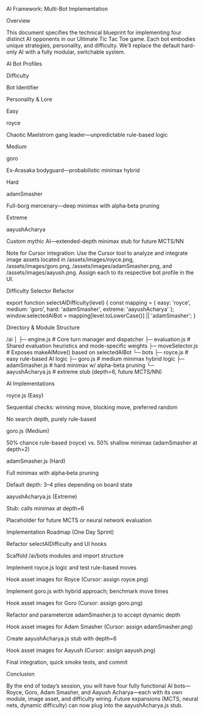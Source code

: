 AI Framework: Multi-Bot Implementation

Overview

This document specifies the technical blueprint for implementing four distinct AI opponents in our Ultimate Tic Tac Toe game. Each bot embodies unique strategies, personality, and difficulty. We’ll replace the default hard-only AI with a fully modular, switchable system.

AI Bot Profiles

Difficulty

Bot Identifier

Personality & Lore

Easy

royce

Chaotic Maelstrom gang leader—unpredictable rule-based logic

Medium

goro

Ex-Arasaka bodyguard—probabilistic minimax hybrid

Hard

adamSmasher

Full-borg mercenary—deep minimax with alpha‑beta pruning

Extreme

aayushAcharya

Custom mythic AI—extended-depth minimax stub for future MCTS/NN

Note for Cursor integration: Use the Cursor tool to analyze and integrate image assets located in /assets/images/royce.png, /assets/images/goro.png, /assets/images/adamSmasher.png, and /assets/images/aayush.png. Assign each to its respective bot profile in the UI.

Difficulty Selector Refactor

export function selectAIDifficulty(level) {
  const mapping = {
    easy:    'royce',
    medium:  'goro',
    hard:    'adamSmasher',
    extreme: 'aayushAcharya'
  };
  window.selectedAIBot = mapping[level.toLowerCase()] || 'adamSmasher';
}

Directory & Module Structure

/ai
  │
  ├─ engine.js          # Core turn manager and dispatcher
  ├─ evaluation.js      # Shared evaluation heuristics and mode-specific weights
  ├─ moveSelector.js    # Exposes makeAIMove() based on selectedAIBot
  └─ bots
       ├─ royce.js           # easy rule-based AI logic
       ├─ goro.js            # medium minimax hybrid logic
       ├─ adamSmasher.js     # hard minimax w/ alpha-beta pruning
       └─ aayushAcharya.js   # extreme stub (depth=6, future MCTS/NN)

AI Implementations

royce.js (Easy)

Sequential checks: winning move, blocking move, preferred random

No search depth, purely rule-based

goro.js (Medium)

50% chance rule-based (royce) vs. 50% shallow minimax (adamSmasher at depth=2)

adamSmasher.js (Hard)

Full minimax with alpha‑beta pruning

Default depth: 3–4 plies depending on board state

aayushAcharya.js (Extreme)

Stub: calls minimax at depth=6

Placeholder for future MCTS or neural network evaluation

Implementation Roadmap (One Day Sprint)



Refactor selectAIDifficulty and UI hooks

Scaffold /ai/bots modules and import structure



Implement royce.js logic and test rule-based moves

Hook asset images for Royce (Cursor: assign royce.png)


Implement goro.js with hybrid approach; benchmark move times

Hook asset images for Goro (Cursor: assign goro.png)



Refactor and parameterize adamSmasher.js to accept dynamic depth

Hook asset images for Adam Smasher (Cursor: assign adamSmasher.png)



Create aayushAcharya.js stub with depth=6

Hook asset images for Aayush (Cursor: assign aayush.png)

Final integration, quick smoke tests, and commit

Conclusion

By the end of today’s session, you will have four fully functional AI bots—Royce, Goro, Adam Smasher, and Aayush Acharya—each with its own module, image asset, and difficulty wiring. Future expansions (MCTS, neural nets, dynamic difficulty) can now plug into the aayushAcharya.js stub.